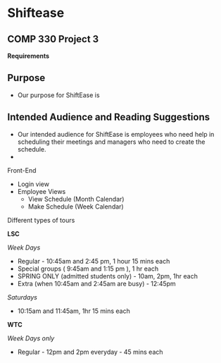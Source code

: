 ﻿# Shiftease

## COMP 330 Project 3

**Requirements**
## Purpose 
* Our purpose for ShiftEase is 
## Intended Audience and Reading Suggestions 
* Our intended audience for ShiftEase is employees who need help in scheduling their meetings and managers who need to create the schedule. 
* 

Front-End

- Login view
- Employee Views
  - View Schedule (Month Calendar)
  - Make Schedule (Week Calendar)

Different types of tours

**LSC**

_Week Days_

- Regular - 10:45am and 2:45 pm, 1 hour 15 mins each
- Special groups ( 9:45am and 1:15 pm ), 1 hr each
- SPRING ONLY (admitted students only) - 10am, 2pm, 1hr each
- Extra (when 10:45am and 2:45am are busy) - 12:45pm

_Saturdays_

- 10:15am and 11:45am, 1hr 15 mins each

**WTC**

_Week Days only_

- Regular - 12pm and 2pm everyday - 45 mins each
